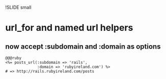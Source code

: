 !SLIDE small

# url_for and named url helpers #
## now accept :subdomain and :domain as options ##

    @@@ruby
    <%= posts_url(:subdomain => 'rails', 
                  :domain => 'rubyireland.com') %>
    # => http://rails.rubyireland.com/posts